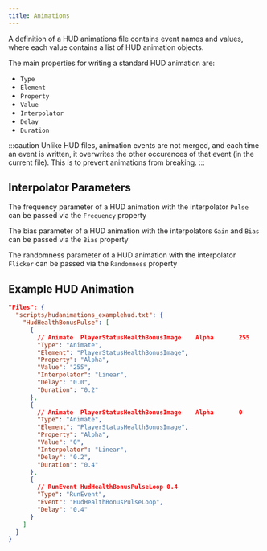 ```yaml
---
title: Animations
---
```


A definition of a HUD animations file contains event names and values, where each value contains a list of HUD animation objects.

The main properties for writing a standard HUD animation are:

 - `Type`
 - `Element`
 - `Property`
 - `Value`
 - `Interpolator`
 - `Delay`
 - `Duration`

:::caution
Unlike HUD files, animation events are not merged, and each time an event is written, it overwrites the other occurences of that event (in the current file). This is to prevent animations from breaking.
:::

## Interpolator Parameters

The frequency parameter of a HUD animation with the interpolator `Pulse` can be passed via the `Frequency` property

The bias parameter of a HUD animation with the interpolators `Gain` and `Bias` can be passed via the `Bias` property

The randomness parameter of a HUD animation with the interpolator `Flicker` can be passed via the `Randomness` property

## Example HUD Animation

```json
"Files": {
  "scripts/hudanimations_examplehud.txt": {
    "HudHealthBonusPulse": [
      {
        // Animate	PlayerStatusHealthBonusImage 	Alpha		255		Linear 0.0 0.2
        "Type": "Animate",
        "Element": "PlayerStatusHealthBonusImage",
        "Property": "Alpha",
        "Value": "255",
        "Interpolator": "Linear",
        "Delay": "0.0",
        "Duration": "0.2"
      },
      {
        // Animate	PlayerStatusHealthBonusImage 	Alpha		0			Linear 0.2 0.4
        "Type": "Animate",
        "Element": "PlayerStatusHealthBonusImage",
        "Property": "Alpha",
        "Value": "0",
        "Interpolator": "Linear",
        "Delay": "0.2",
        "Duration": "0.4"
      },
      {
        // RunEvent HudHealthBonusPulseLoop	0.4
        "Type": "RunEvent",
        "Event": "HudHealthBonusPulseLoop",
        "Delay": "0.4"
      }
    ]
  }
}
```
